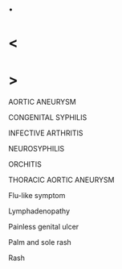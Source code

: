 # .

# <

# >

AORTIC ANEURYSM

CONGENITAL SYPHILIS

INFECTIVE ARTHRITIS

NEUROSYPHILIS

ORCHITIS

THORACIC AORTIC ANEURYSM

Flu-like symptom

Lymphadenopathy

Painless genital ulcer

Palm and sole rash

Rash
